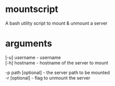 # mountscript
A bash utility script to mount &amp; unmount a server

# arguments

[-u] username - username <br />
[-h] hostname - hostname of the server to mount <br />

-p path [optional] - the server path to be mounted <br />
-r [optional] - flag to unmount the server <br />
